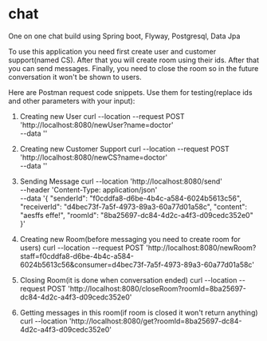 # chat

One on one chat build using Spring boot, Flyway, Postgresql, Data Jpa

To use this application you need first create user and customer support(named CS).
After that you will create room using their ids.
After that you can send messages.
Finally, you need to close the room so in the future conversation it won't be shown to users.

Here are Postman request code snippets. Use them for testing(replace ids and other parameters with your input):

1. Creating new User
   curl --location --request POST 'http://localhost:8080/newUser?name=doctor' \
   --data ''

2. Creating new Customer Support
   curl --location --request POST 'http://localhost:8080/newCS?name=doctor' \
   --data ''

3. Sending Message
   curl --location 'http://localhost:8080/send' \
   --header 'Content-Type: application/json' \
   --data '{
   "senderId": "f0cddfa8-d6be-4b4c-a584-6024b5613c56",
   "receiverId": "d4bec73f-7a5f-4973-89a3-60a77d01a58c",
   "content": "aesffs effe!",
   "roomId": "8ba25697-dc84-4d2c-a4f3-d09cedc352e0"
   }'

4. Creating new Room(before messaging you need to create room for users)
   curl --location --request
   POST 'http://localhost:8080/newRoom?staff=f0cddfa8-d6be-4b4c-a584-6024b5613c56&consumer=d4bec73f-7a5f-4973-89a3-60a77d01a58c'

5. Closing Room(it is done when conversation ended)
   curl --location --request POST 'http://localhost:8080/closeRoom?roomId=8ba25697-dc84-4d2c-a4f3-d09cedc352e0'

6. Getting messages in this room(if room is closed it won't return anything)
   curl --location 'http://localhost:8080/get?roomId=8ba25697-dc84-4d2c-a4f3-d09cedc352e0'


